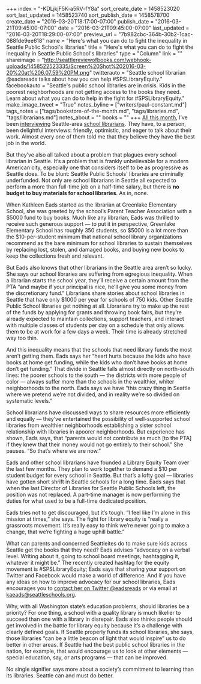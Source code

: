 +++
index = "-KDLjkjF5K-a5RV-fY8a"
sort_create_date = 1458523020
sort_last_updated = 1458523740
sort_publish_date = 1458578700
create_date = "2016-03-20T18:17:00-07:00"
publish_date = "2016-03-21T09:45:00-07:00"
date = "2016-03-21T09:45:00-07:00"
last_updated = "2016-03-20T18:29:00-07:00"
preview_url = "7b982cbc-364b-30b2-1cac-088fde9ee618"
name = "Here's what you can do to fight the inequality in Seattle Public School's libraries"
title = "Here's what you can do to fight the inequality in Seattle Public School's libraries"
type = "Column"
link = ""
shareimage = "http://seattlereviewofbooks.com/webhook-uploads/1458522523335/Screen%20Shot%202016-03-20%20at%206.07.59%20PM.png"
twitterauto = "Seattle school librarian @eadsreads talks about how you can help #SPSLibraryEquity."
facebookauto = "Seattle's public school libraries are in crisis. Kids in the poorest neighborhoods are not getting access to the books they need.  Learn about what you can do to help in the fight for #SPSLibraryEquity."
make_image_tweet = "True"
notes_byline = ["writers/paul-constant.md"]
tags_notes = ["tags/bookstore-of-the-month.md", "tags/libraries.md", "tags/librarians.md"]
notes_about = ""
books = ""
+++
[All this month](http://seattlereviewofbooks.com/notes/2016/03/02/meet-jeffrey-riley-the-school-librarian-at-queen-anne-elementary/), I’ve been [interviewing](http://seattlereviewofbooks.com/notes/2016/03/09/trying-to-make-a-splash-as-a-librarian-bring-cookies/) Seattle-area [school librarians](http://seattlereviewofbooks.com/notes/2016/03/14/give-the-people-what-they-want-ninjas-and-haunted-things/). They have, to a person, been delightful interviews: friendly, optimistic, and eager to talk about their work. Almost every one of them told me that they believe they have the best job in the world. 

But they’ve also all talked about a problem that plagues every school librarian in Seattle. It’s a problem that is frankly unbelievable for a modern American city, especially one that considers itself to be as progressive as Seattle does. To be blunt: Seattle Public Schools' libraries are criminally underfunded. Not only are school librarians in Seattle all expected to perform a more than full-time job on a half-time salary, but there is **no budget to buy materials for school libraries**. As in, none.

When Kathleen Eads started as the librarian at Greenlake Elementary School, she was greeted by the school’s Parent Teacher Association with a $5000 fund to buy books. Much like any librarian, Eads was thrilled to receive such generous support — to put it in perspective, Greenlake Elementary School has roughly 350 students, so $5000 is a lot more than the $10-per-student minimum that national school library organizations recommend as the bare minimum for school libraries to sustain themselves by replacing lost, stolen, and damaged books, and buying new books to keep the collections fresh and relevant.

But Eads also knows that other librarians in the Seattle area aren’t so lucky. She says our school libraries are suffering from egregious inequality. When a librarian starts the school year, they’ll receive a certain amount from the PTA “and maybe if your principal is nice, he’ll give you some money from the discretionary fund.” Librarians share stories about school libraries in Seattle that have only $1000 per year for schools of 750 kids. Other Seattle Public School libraries get nothing at all. Librarians try to make up the rest of the funds by applying for grants and throwing book fairs, but they’re already expected to maintain collections, support teachers, and interact with multiple classes of students per day on a schedule that only allows them to be at work for a few days a week. Their time is already stretched way too thin.

And this inequality means that the schools that need library funds the most aren’t getting them. Eads says her “heart hurts because the kids who have books at home get funding, while the kids who don’t have books at home don’t get funding.” That divide in Seattle falls almost directly on north-south lines: the poorer schools to the south — the districts with more people of color — always suffer more than the schools in the wealthier, whiter neighborhoods to the north. Eads says we have “this crazy thing in Seattle where we pretend we’re not divided, and in reality we’re so divided on systematic levels.” 

School librarians have discussed ways to share resources more efficiently and equally — they’ve entertained the possibility of well-supported school libraries from wealthier neighborhoods establishing a sister school relationship with libraries in apoorer neighborhoods. But experience has shown, Eads says, that “parents would not contribute as much [to the PTA] if they knew that their money would not go entirely to their school.” She pauses. “So that’s where we are now.”

Eads and other school librarians have founded a Library Equity Team over the last few months. They plan to work together to demand a $10 per student budget for every school in Seattle. But that’s a lofty goal — libraries have gotten short shrift in Seattle schools for a long time. Eads says that when the last Director of Libraries for Seattle Public Schools left, the position was not replaced. A part-time manager is now performing the duties for what used to be a full-time dedicated position.

Eads tries not to get discouraged, but it’s tough. “I feel like I’m alone in this mission at times,” she says. The fight for library equity is “really a grassroots movement. It’s really easy to think we’re never going to make a change, that we’re fighting a huge uphill battle.”

What can parents and concerned Seattleites do to make sure kids across Seattle get the books that they need? Eads advises “advocacy on a verbal level. Writing about it, going to school board meetings, hashtagging it, whatever it might be.” The recently created hashtag for the equity movement is #SPSLibraryEquity; Eads says that sharing your support on Twitter and Facebook would make a world of difference. And if you have any ideas on how to improve advocacy for our school libraries, Eads encourages you to [contact her on Twitter @eadsreads](https://twitter.com/eadsreads) or via email at kaeads@seattleschools.org.

Why, with all Washington state’s education problems, should libraries be a priority? For one thing, a school with a quality library is much likelier to succeed than one with a library in disrepair. Eads also thinks people should get involved in the battle for library equity because it’s a challenge with clearly defined goals. If Seattle properly funds its school libraries, she says, those libraries “can be a little beacon of light that would inspire” us to do better in other areas. If Seattle had the best public school libraries in the nation, for example, that would encourage us to look at other elements — special education, say, or arts programs — that can be improved. 

No single signifier says more about a society’s commitment to learning than its libraries. Seattle can and must do better.
